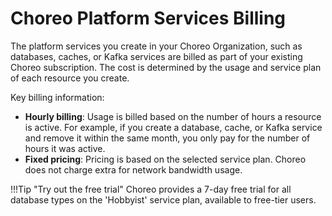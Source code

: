 # Choreo Platform Services Billing

The platform services you create in your Choreo Organization, such as databases, caches, or Kafka services are billed as part of your existing Choreo subscription. The cost is determined by the usage and service plan of each resource you create.

Key billing information:

- **Hourly billing**: Usage is billed based on the number of hours a resource is active. For example, if you create a database, cache, or Kafka service and remove it within the same month, you only pay for the number of hours it was active.
- **Fixed pricing**: Pricing is based on the selected service plan. Choreo does not charge extra for network bandwidth usage.

!!!Tip "Try out the free trial"
    Choreo provides a 7-day free trial for all database types on the 'Hobbyist' service plan, available to free-tier users.
